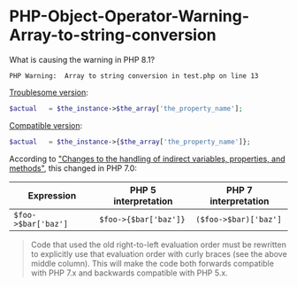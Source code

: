 # PHP-Object-Operator-Warning-Array-to-string-conversion

What is causing the warning in PHP 8.1?

```
PHP Warning:  Array to string conversion in test.php on line 13
```

[Troublesome version](trouble.php#L13):

```php
$actual   = $the_instance->$the_array['the_property_name'];
```

[Compatible version](compatible.php#L13):

```php
$actual   = $the_instance->{$the_array['the_property_name']};
```

According to ["Changes to the handling of indirect variables, properties, and methods"](https://www.php.net/manual/en/migration70.incompatible.php#migration70.incompatible.variable-handling.indirect), this changed in PHP 7.0:

| Expression          | PHP 5 interpretation  | PHP 7 interpretation  |
| ------------------- | --------------------- | --------------------- |
| `$foo->$bar['baz']` | `$foo->{$bar['baz']}` | `($foo->$bar)['baz']` |

> Code that used the old right-to-left evaluation order must be rewritten to explicitly use that evaluation order with curly braces (see the above middle column). This will make the code both forwards compatible with PHP 7.x and backwards compatible with PHP 5.x.
